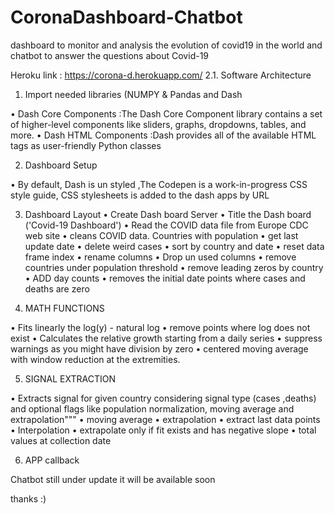 # CoronaDashboard-Chatbot

dashboard to monitor and analysis the evolution of covid19 in the world
 and chatbot to answer the questions about Covid-19
 
 Heroku link : https://corona-d.herokuapp.com/ 
 2.1.	Software Architecture

1.	Import needed libraries (NUMPY & Pandas and Dash

•	Dash Core Components :The Dash Core Component library contains a set of higher-level components like sliders, graphs, dropdowns, tables, and more.
•	Dash HTML Components :Dash provides all of the available HTML tags as user-friendly Python classes


2.	Dashboard Setup

•	By default, Dash is un styled ,The Codepen is a work-in-progress CSS style guide, CSS stylesheets is added to the dash apps by URL

3.	Dashboard Layout
•	Create Dash board Server
•	Title the Dash board ('Covid-19 Dashboard')
•	Read the COVID data file from Europe CDC web site
•	cleans COVID data. Countries with population 
•	get last update date
•	delete weird cases
•	sort by country and date
•	reset data frame index
•	rename columns
•	Drop un used columns
•	remove countries under population threshold
•	remove leading zeros by country
•	ADD day counts
•	removes the initial date points where cases and deaths are zero

4. MATH FUNCTIONS

•	Fits linearly the log(y) - natural log
•	remove points where log does not exist
•	Calculates the relative growth starting from a daily series
•	suppress warnings as you might have division by zero
•	centered moving average with window reduction at the extremities.

5.	SIGNAL EXTRACTION

•	Extracts signal for given country considering signal type (cases ,deaths) and optional flags like population normalization, moving average and extrapolation"""
•	moving average
•	extrapolation
•	 extract last data points
•	Interpolation
•	extrapolate only if fit exists and has negative slope
•	total values at collection date

6.	APP callback

 
 Chatbot still under update it will be available soon
 
 thanks :)
